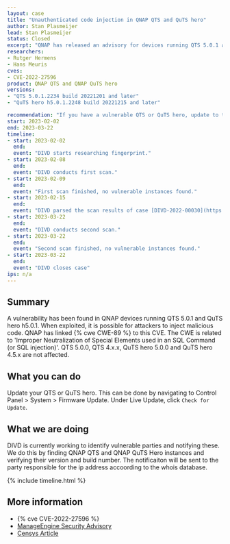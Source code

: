 ```yaml
---
layout: case
title: "Unauthenticated code injection in QNAP QTS and QuTS hero"
author: Stan Plasmeijer
lead: Stan Plasmeijer
status: Closed
excerpt: "QNAP has released an advisory for devices running QTS 5.0.1 and QuTS hero h5.0.1. Those devices might be vulnerable for code injection."
researchers:
- Rutger Hermens
- Hans Meuris
cves:
- CVE-2022-27596
product: QNAP QTS and QNAP QuTS hero
versions: 
- "QTS 5.0.1.2234 build 20221201 and later"
- "QuTS hero h5.0.1.2248 build 20221215 and later"

recommendation: "If you have a vulnerable QTS or QuTS hero, update to the latest version."
start: 2023-02-02
end: 2023-03-22
timeline:
- start: 2023-02-02
  end:
  event: "DIVD starts researching fingerprint."
- start: 2023-02-08
  end:
  event: "DIVD conducts first scan."
- start: 2023-02-09
  end:
  event: "First scan finished, no vulnerable instances found."
- start: 2023-02-15
  end:
  event: "DIVD parsed the scan results of case [DIVD-2022-00030](https://csirt.divd.nl/cases/DIVD-2022-00030/). We didn't find any devices running QTS 5.0.1 and QuTS hero h5.0.1"
- start: 2023-03-22
  end:
  event: "DIVD conducts second scan."
- start: 2023-03-22
  end:
  event: "Second scan finished, no vulnerable instances found."
- start: 2023-03-22
  end:
  event: "DIVD closes case"
ips: n/a
---
```


## Summary

A vulnerability has been found in QNAP devices running QTS 5.0.1 and QuTS hero h5.0.1. When exploited, it is possible for attackers to inject malicious code. QNAP has linked {% cwe CWE-89 %} to this CVE. The CWE is related to 'Improper Neutralization of Special Elements used in an SQL Command (or SQL injection)'. QTS 5.0.0, QTS 4.x.x, QuTS hero 5.0.0 and QuTS hero 4.5.x are not affected.

## What you can do

Update your QTS or QuTS hero. This can be done by navigating to Control Panel > System > Firmware Update. Under Live Update, click `Check for Update`.

## What we are doing

DIVD is currently working to identify vulnerable parties and notifying these. We do this by finding QNAP QTS and QNAP QuTS Hero instances and verifying their version and build number.
The notificaiton will be sent to the party responsible for the ip address accoording to the whois database. 

{% include timeline.html %}

## More information

* {% cve CVE-2022-27596 %}
* [ManageEngine Security Advisory](https://www.qnap.com/en/security-advisory/qsa-23-01)
* [Censys Article](https://censys.io/cve-2022-27596/)
